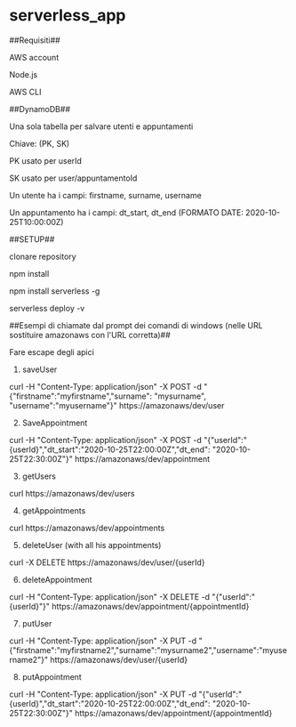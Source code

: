 # serverless_app

##Requisiti##

AWS account

Node.js

AWS CLI

##DynamoDB##

Una sola tabella per salvare utenti e appuntamenti

Chiave: (PK, SK)

PK usato per userId

SK usato per user/appuntamentoId

Un utente ha i campi: firstname, surname, username

Un appuntamento ha i campi: dt_start, dt_end (FORMATO DATE: 2020-10-25T10:00:00Z)

##SETUP##

clonare repository

npm install

npm install serverless -g

serverless deploy -v

##Esempi di chiamate dal prompt dei comandi di windows (nelle URL sostituire amazonaws con l'URL corretta)##

Fare escape degli apici

1) saveUser

curl -H \"Content-Type: application/json\" -X POST -d "{\"firstname\":\"myfirstname\",\"surname\": \"mysurname\", \"username\":\"myusername\"}" https://amazonaws/dev/user


2) SaveAppointment

curl -H \"Content-Type: application/json\" -X POST -d "{\"userId\":\"{userId}\",\"dt_start\":\"2020-10-25T22:00:00Z\",\"dt_end\": \"2020-10-25T22:30:00Z\"}" https://amazonaws/dev/appointment


3) getUsers

curl https://amazonaws/dev/users


4) getAppointments

curl https://amazonaws/dev/appointments


5) deleteUser (with all his appointments)

curl -X DELETE https://amazonaws/dev/user/{userId}


6) deleteAppointment

curl -H \"Content-Type: application/json\" -X DELETE -d "{\"userId\":\"{userId}\"}" https://amazonaws/dev/appointment/{appointmentId}


7) putUser

curl -H \"Content-Type: application/json\" -X PUT -d "{\"firstname\":\"myfirstname2\",\"surname\":\"mysurname2\",\"username\":\"myusername2\"}" https://amazonaws/dev/user/{userId}


8) putAppointment

curl -H \"Content-Type: application/json\" -X PUT -d "{\"userId\":\"{userId}\",\"dt_start\":\"2020-10-25T22:00:00Z\",\"dt_end\": \"2020-10-25T22:30:00Z\"}" https://amazonaws/dev/appointment/{appointmentId}
